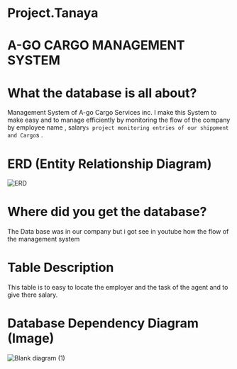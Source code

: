 # Project.Tanaya
# A-GO CARGO MANAGEMENT SYSTEM
# What the database is all about?
 Management System of A-go Cargo Services inc. I make this System to make easy and to manage efficiently by monitoring the flow of the company by employee name , salary`s project monitoring entries of our shippment and Cargo`s .   
# ERD (Entity Relationship Diagram)
![ERD](https://user-images.githubusercontent.com/73166977/103271606-aa6cbc00-49f5-11eb-81b7-84ce025ebb22.png)
# Where did you get the database?
  The Data base was in our company but i got see in youtube how the flow of the management system
# Table Description
  This table is to easy to locate the employer and the task of the agent and to give there salary.
# Database Dependency Diagram (Image)
![Blank diagram (1)](https://user-images.githubusercontent.com/73166977/103272082-df2d4300-49f6-11eb-85aa-d22ba471860a.png)
